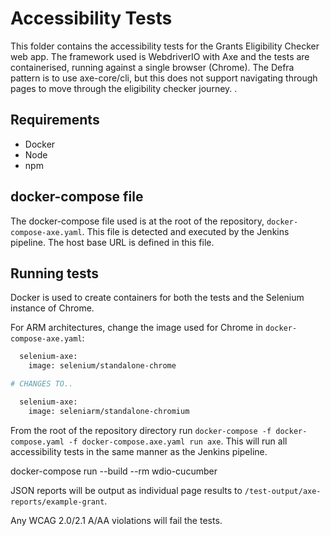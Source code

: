 # Accessibility Tests
This folder contains the accessibility tests for the Grants Eligibility Checker web app. The framework used is WebdriverIO with Axe and the tests are containerised, running against a single browser (Chrome). The Defra pattern is to use axe-core/cli, but this does not support navigating through pages to move through the eligibility checker journey.
.
## Requirements
- Docker
- Node
- npm

## docker-compose file
The docker-compose file used is at the root of the repository, `docker-compose-axe.yaml`. This file is detected and executed by the Jenkins pipeline. The host base URL is defined in this file.

## Running tests
Docker is used to create containers for both the tests and the Selenium instance of Chrome.

For ARM architectures, change the image used for Chrome in `docker-compose-axe.yaml`:

```dockerfile
  selenium-axe:
    image: selenium/standalone-chrome

# CHANGES TO..

  selenium-axe:
    image: seleniarm/standalone-chromium
```   

From the root of the repository directory run `docker-compose -f docker-compose.yaml -f docker-compose.axe.yaml run axe`. This will run all accessibility tests in the same manner as the Jenkins pipeline.

docker-compose run --build --rm wdio-cucumber

JSON reports will be output as individual page results to `/test-output/axe-reports/example-grant`.

Any WCAG 2.0/2.1 A/AA violations will fail the tests.
